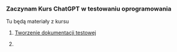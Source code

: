 ### Zaczynam Kurs ChatGPT w testowaniu oprogramowania
Tu będą materiały z kursu
1. [Tworzenie dokumentacji testowej](https://chat.openai.com/share/0a4f009a-e7aa-4425-860b-76fd1c080c56)

2.
